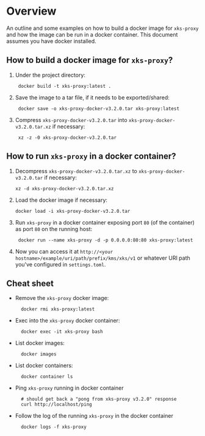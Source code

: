 <!--
    Copyright Amazon.com, Inc. or its affiliates. All Rights Reserved.
    SPDX-License-Identifier: Apache-2.0
-->

# Overview

An outline and some examples on how to build a docker image for `xks-proxy` and how the image can be run in a docker container.  This document assumes you have docker installed.

## How to build a docker image for `xks-proxy`?

1. Under the project directory:

        docker build -t xks-proxy:latest .
1. Save the image to a tar file, if it needs to be exported/shared:

        docker save -o xks-proxy-docker-v3.2.0.tar xks-proxy:latest
1. Compress `xks-proxy-docker-v3.2.0.tar` into `xks-proxy-docker-v3.2.0.tar.xz` if necessary:

        xz -z -0 xks-proxy-docker-v3.2.0.tar

## How to run `xks-proxy` in a docker container?

1. Decompress `xks-proxy-docker-v3.2.0.tar.xz` to `xks-proxy-docker-v3.2.0.tar` if necessary:

       xz -d xks-proxy-docker-v3.2.0.tar.xz
1. Load the docker image if necessary:

       docker load -i xks-proxy-docker-v3.2.0.tar
1. Run `xks-proxy` in a docker container exposing port `80` (of the container) as port `80` on the running host:

        docker run --name xks-proxy -d -p 0.0.0.0:80:80 xks-proxy:latest
1. Now you can access it at
`http://<your hostname>/example/uri/path/prefix/kms/xks/v1`
or whatever URI path you've configured in `settings.toml`.

## Cheat sheet

* Remove the `xks-proxy` docker image:

        docker rmi xks-proxy:latest
* Exec into the `xks-proxy` docker container:

        docker exec -it xks-proxy bash
* List docker images:

        docker images
* List docker containers:

        docker container ls
* Ping `xks-proxy` running in docker container

        # should get back a "pong from xks-proxy v3.2.0" response
        curl http://localhost/ping
* Follow the log of the running `xks-proxy` in the docker container

        docker logs -f xks-proxy
